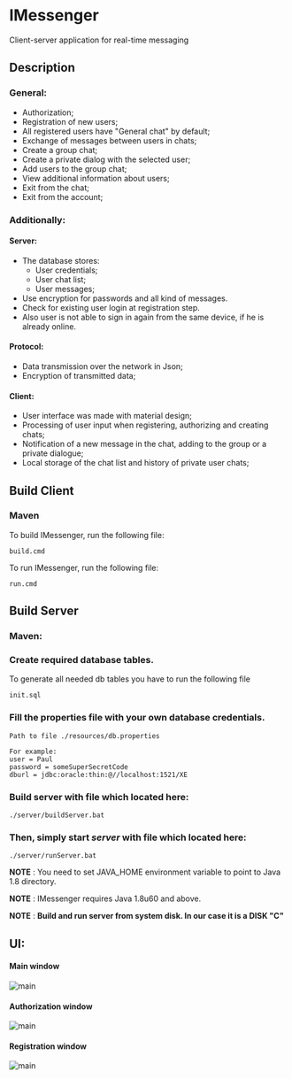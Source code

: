 # IMessenger
Client-server application for real-time messaging

## Description

### General:
  *	Authorization;
  *	Registration of new users;
  *	All registered users have "General chat" by default;
  *	Exchange of messages between users in chats;
  *	Create a group chat;
  *	Create a private dialog with the selected user;
  *	Add users to the group chat;
  * View additional information about users;
  *	Exit from the chat;
  * Exit from the account;

### Additionally:
#### Server:
  * The database stores:
      * User credentials;
      * User chat list;
      * User messages; 
  * Use encryption for passwords and all kind of messages.
  * Check for existing user login at registration step.
  * Also user is not able to sign in again from the same device, if he is already online.
  
#### Protocol:
  *	Data transmission over the network in Json;
  *	Encryption of transmitted data;

#### Client:
  *	User interface was made with material design;
  *	Processing of user input when registering, authorizing and creating chats;
  *	Notification of a new message in the chat, adding to the group or a private dialogue;
  *	Local storage of the chat list and history of private user chats;
  
## Build Client
  ### Maven
  To build IMessenger, run the following file:
  
    build.cmd
    
  To run IMessenger, run the following file:
  
    run.cmd
    
## Build Server
   ### Maven:
   ### Create required database tables.
   To generate all needed db tables you have to run the following file
   
    init.sql
   ### Fill the properties file with your own database credentials.
    Path to file ./resources/db.properties
    
    For example:
    user = Paul
    password = someSuperSecretCode
    dburl = jdbc:oracle:thin:@//localhost:1521/XE
  ### Build server with file which located here:
    ./server/buildServer.bat
  ### Then, simply start <i>server</i> with file which located here:
    ./server/runServer.bat
   **NOTE** : You need to set JAVA_HOME environment variable to point to Java 1.8 directory.
    
   **NOTE** : IMessenger requires Java 1.8u60 and above.
   
   **NOTE** : <b>Build and run server from system disk. In our case it is a DISK "C"</b>
## UI:
#### Main window

![main](https://github.com/YuraLampak/IMessenger/blob/master/client/src/main/resources/icons/preview/Main.PNG)

#### Authorization window

![main](https://github.com/YuraLampak/IMessenger/blob/master/client/src/main/resources/icons/preview/authorization.jpg)

#### Registration window

![main](https://github.com/YuraLampak/IMessenger/blob/master/client/src/main/resources/icons/preview/registration.jpg)

